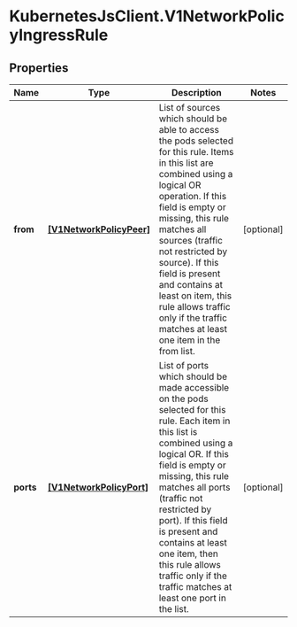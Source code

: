# KubernetesJsClient.V1NetworkPolicyIngressRule

## Properties
Name | Type | Description | Notes
------------ | ------------- | ------------- | -------------
**from** | [**[V1NetworkPolicyPeer]**](V1NetworkPolicyPeer.md) | List of sources which should be able to access the pods selected for this rule. Items in this list are combined using a logical OR operation. If this field is empty or missing, this rule matches all sources (traffic not restricted by source). If this field is present and contains at least on item, this rule allows traffic only if the traffic matches at least one item in the from list. | [optional] 
**ports** | [**[V1NetworkPolicyPort]**](V1NetworkPolicyPort.md) | List of ports which should be made accessible on the pods selected for this rule. Each item in this list is combined using a logical OR. If this field is empty or missing, this rule matches all ports (traffic not restricted by port). If this field is present and contains at least one item, then this rule allows traffic only if the traffic matches at least one port in the list. | [optional] 


